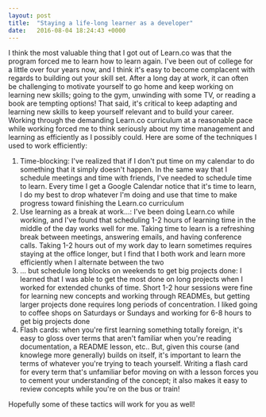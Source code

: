 ```yaml
---
layout: post
title:  "Staying a life-long learner as a developer"
date:   2016-08-04 18:24:43 +0000
---
```



I think the most valuable thing that I got out of Learn.co was that the program forced me to learn how to learn again. I've been out of college for a little over four years now, and I think it's easy to become complacent with regards to building out your skill set. After a long day at work, it can often be challenging to motivate yourself to go home and keep working on learning new skills; going to the gym, unwinding with some TV, or reading a book are tempting options! That said, it's critical to keep adapting and learning new skills to keep yourself relevant and to build your career.  Working through the demanding Learn.co curriculum at a reasonable pace while working forced me to think seriously about my time management and learning as efficiently as I possibly could. Here are some of the techniques I used to work efficiently:

1. Time-blocking: I've realized that if I don't put time on my calendar to do something that it simply doesn't happen. In the same way that I schedule meetings and time with friends, I've needed to schedule time to learn. Every time I get a Google Calendar notice that it's time to learn, I do my best to drop whatever I'm doing and use that time to make progress toward finishing the Learn.co curriculum
2. Use learning as a break at work...: I've been doing Learn.co while working, and I've found that scheduling 1-2 hours of learning time in the middle of the day works well for me. Taking time to learn is a refreshing break between meetings, answering emails, and having conference calls. Taking 1-2 hours out of my work day to learn sometimes requires staying at the office longer, but I find that I both work and learn more efficiently when I alternate between the two
3. ... but schedule long blocks on weekends to get big projects done: I learned that I was able to get the most done on long projects when I worked for extended chunks of time. Short 1-2 hour sessions were fine for learning new concepts and working through READMEs, but getting larger projects done requires long periods of concentration. I liked going to coffee shops on Saturdays or Sundays and working for 6-8 hours to get big projects done
4. Flash cards: when you're first learning something totally foreign, it's easy to gloss over terms that aren't familiar when you're reading documentation, a README lesson, etc.. But, given this course (and knowlege more generally) builds on itself, it's important to learn the terms of whatever you're trying to teach yourself. Writing a flash card for every term that's unfamiliar befor moving on with a lesson forces you to cement your understanding of the concept; it also makes it easy to review concepts while you're on the bus or train!

Hopefully some of these tactics will work for you as well!
